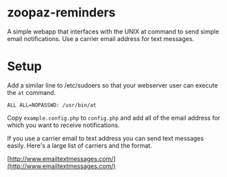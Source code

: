 zoopaz-reminders
================

A simple webapp that interfaces with the UNIX at command to send simple email notifications. Use a carrier email address for text messages.

Setup
=====

Add a similar line to /etc/sudoers so that your webserver user can execute the `at` command.

    ALL ALL=NOPASSWD: /usr/bin/at

Copy `example.config.php` to `config.php` and add all of the email address for which you want to receive notifications.

If you use a carrier email to text address you can send text messages easily. Here's a large list of carriers and the format.

[http://www.emailtextmessages.com/](http://www.emailtextmessages.com/)

